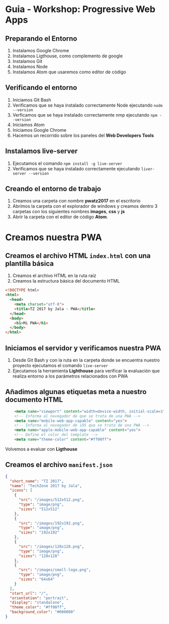 # Guia - Workshop: Progressive Web Apps

## Preparando el Entorno

1. Instalamos Google Chrome
1. Instalamos Ligthouse, como complemento de google
1. Instalamos Git
1. Instalamos Node
1. Instalamos Atom que usaremos como editor de código

## Verificando el entorno

1. Iniciamos Git Bash
1. Verificamos que se haya instalado correctamente Node ejecutando `node --version`
1. Verficamos que se haya instalado correctamente nmp ejecutando `npm --version`
1. Iniciamos Atom
1. Iniciamos Google Chrome
1. Hacemos un recorrido sobre los paneles del **Web Developers Tools**

## Instalamos live-server
1. Ejecutamos el comando `npm install -g live-server`
1. Verificamos que se haya instalado correctamente ejecutando `liver-server --version`

## Creando el entorno de trabajo
1. Creamos una carpeta con nombre **pwatz2017** en el escritorio
1. Abrimos la carpeta con el explorador de windows y creamos dentro 3 carpetas con los siguientes nombres **images**, **css** y **js**
1. Abrir la carpeta con el editor de código **Atom**.

# Creamos nuestra PWA

## Creamos el archivo HTML `index.html` con una plantilla básica

1. Creamos el archivo HTML en la ruta raíz
1. Creamos la estructura básica del documento HTML
```html
<!DOCTYPE html>
<html>
  <head>
    <meta charset="utf-8">
    <title>TZ 2017 by Jala - PWA</title>
  </head>
  <body>
    <h1>Mi PWA</h1>
  </body>
</html>
```
## Iniciamos el servidor y verificamos nuestra PWA

1. Desde Git Bash y con la ruta en la carpeta donde se encuentra nuestro proyecto ejecutamos el comando `live-server`
1. Ejecutamos la herramienta **Lighthouse** para verificar la evaluación que realiza entorno a los parámetros relacionados con PWA

## Añadimos algunas etiquetas meta a nuestro documento HTML
```html
    <meta name="viewport" content="width=device-width, initial-scale=1">
    <!-- Informa al navegador de que se trata de una PWA -->
    <meta name="mobile-web-app-capable" content="yes">
    <!-- Informa al navegador de iOS que se trata de una PWA -->
    <meta name="apple-mobile-web-app-capable" content="yes">
    <!-- Define el color del template -->
    <meta name="theme-color" content="#ff00ff">
```
Volvemos a evaluar con **Ligthouse**

## Creamos el archivo `manifest.json`

```json
{
  "short_name": "TZ 2017",
  "name": "TechZone 2017 by Jala",
  "icons": [
    {
      "src": "/images/512x512.png",
      "type": "image/png",
      "sizes": "512x512"
    },
    {
      "src": "/images/192x192.png",
      "type": "image/png",
      "sizes": "192x192"
    },
    {
      "src": "/images/128x128.png",
      "type": "image/png",
      "sizes": "128x128"
    },
    {
      "src": "/images/small-logo.png",
      "type": "image/png",
      "sizes": "64x64"
    }
  ],
  "start_url": "/",
  "orientation": "portrait",
  "display": "standalone",
  "theme_color": "#ff00ff",
  "background_color": "#000000"
}
```
